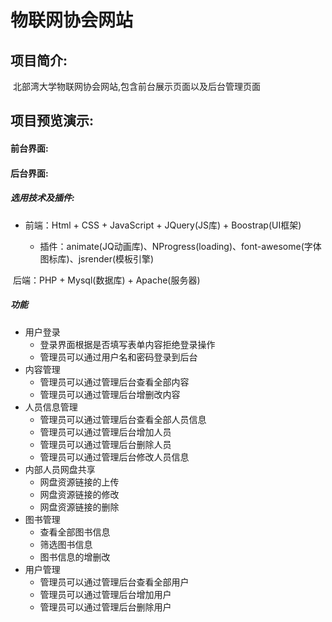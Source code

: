 # 物联网协会网站

## 项目简介:

​		北部湾大学物联网协会网站,包含前台展示页面以及后台管理页面

## 项目预览演示:

####  前台界面:

#### 后台界面:

##### 选用技术及插件:

- 前端：Html + CSS + JavaScript + JQuery(JS库) + Boostrap(UI框架)

	- 插件：animate(JQ动画库)、NProgress(loading)、font-awesome(字体图标库)、jsrender(模板引擎)

​	后端：PHP + Mysql(数据库) + Apache(服务器)

#####  功能

- 用户登录
  - 登录界面根据是否填写表单内容拒绝登录操作
  - 管理员可以通过用户名和密码登录到后台
- 内容管理
	- 管理员可以通过管理后台查看全部内容
	- 管理员可以通过管理后台增删改内容
- 人员信息管理
    - 管理员可以通过管理后台查看全部人员信息
    - 管理员可以通过管理后台增加人员
    - 管理员可以通过管理后台删除人员
    - 管理员可以通过管理后台修改人员信息
- 内部人员网盘共享
	- 网盘资源链接的上传
	- 网盘资源链接的修改
	- 网盘资源链接的删除
- 图书管理
	- 查看全部图书信息
	- 筛选图书信息
	- 图书信息的增删改 
- 用户管理
    - 管理员可以通过管理后台查看全部用户
    - 管理员可以通过管理后台增加用户
    - 管理员可以通过管理后台删除用户


